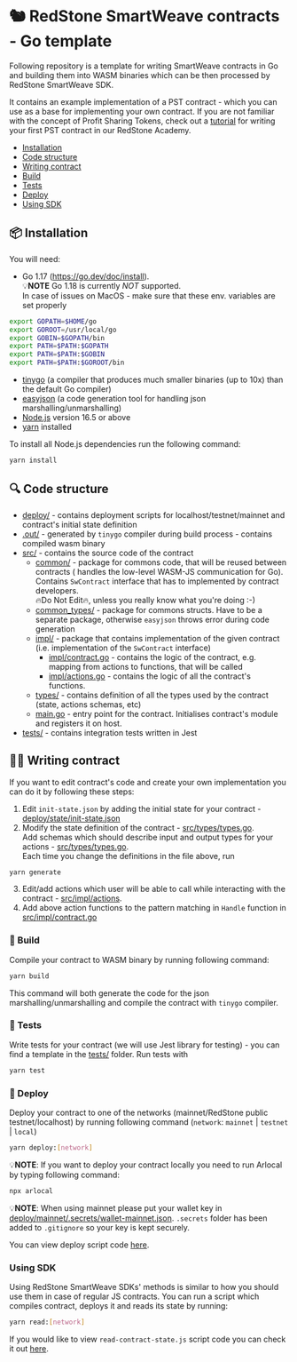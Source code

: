 # 🐿 RedStone SmartWeave contracts - Go template

Following repository is a template for writing SmartWeave contracts in Go and building them into WASM binaries which can be then processed by RedStone SmartWeave SDK.

It contains an example implementation of a PST contract - which you can use as a base for implementing your own contract.
If you are not familiar with the concept of Profit Sharing Tokens, check out a [tutorial](https://redstone.academy/docs/pst/introduction/intro) for writing your first PST contract in our RedStone Academy.

- [Installation](#installation)
- [Code structure](#code-structure)
- [Writing contract](#writing-contract)
- [Build](#build)
- [Tests](#tests)
- [Deploy](#deploy)
- [Using SDK](#using-sdk)

## 📦 Installation

You will need:
- Go 1.17 (https://go.dev/doc/install).  
💡**NOTE** Go 1.18 is currently *NOT* supported.  
In case of issues on MacOS - make sure that these env. variables are set properly
```bash
export GOPATH=$HOME/go
export GOROOT=/usr/local/go
export GOBIN=$GOPATH/bin
export PATH=$PATH:$GOPATH
export PATH=$PATH:$GOBIN
export PATH=$PATH:$GOROOT/bin
```
- [tinygo](https://tinygo.org/getting-started/install/) (a compiler that produces much smaller binaries (up to 10x) than the default Go compiler)
- [easyjson](https://github.com/mailru/easyjson#install) (a code generation tool for handling json marshalling/unmarshalling)
- [Node.js](https://nodejs.org/en/download/) version 16.5 or above
- [yarn](https://yarnpkg.com/getting-started/install) installed

To install all Node.js dependencies run the following command:
```bash
yarn install
```

## 🔍 Code structure
- [deploy/](deploy) - contains deployment scripts for localhost/testnet/mainnet and contract's initial state definition
- [.out/](.out) - generated by `tinygo` compiler during build process - contains compiled wasm binary
- [src/](src) - contains the source code of the contract
    - [common/](src/common) - package for commons code, that will be reused between contracts (
      handles the low-level WASM-JS communication for Go). Contains `SwContract` interface
      that has to implemented by contract developers.  
      🔥Do Not Edit🔥, unless you really know what you're doing :-)
    - [common_types/](src/common_types) - package for commons structs. Have to be a separate package,
      otherwise `easyjson` throws error during code generation
    - [impl/](src/impl) - package that contains implementation of the given contract (i.e. implementation of the `SwContract`
      interface)
        - [impl/contract.go](src/impl/contract.go) - contains the logic of the contract, e.g. mapping from actions to functions,
          that will be called
        - [impl/actions.go](src/impl/actions.go) - contains the logic of all the contract's functions.
    - [types/](src/types) - contains definition of all the types used by the contract (state, actions schemas, etc)
    - [main.go](src/main.go) - entry point for the contract. Initialises contract's module and registers it on host.
- [tests/](tests) - contains integration tests written in Jest

## 🧑‍💻 Writing contract

If you want to edit contract's code and create your own implementation you can do it by following these steps:

1. Edit `init-state.json` by adding the initial state for your contract - [deploy/state/init-state.json](deploy/state/init-state.json)
2. Modify the state definition of the contract - [src/types/types.go](src/types/types.go).    
   Add schemas which should describe input and output types for your actions - [src/types/types.go](src/types/types.go).  
Each time you change the definitions in the file above, run
```bash
yarn generate
```
3. Edit/add actions which user will be able to call while interacting with the contract - [src/impl/actions](src/impl/actions.go).
4. Add above action functions to the pattern matching in `Handle` function in [src/impl/contract.go](src/impl/contract.go#L16)

### 👷 Build
Compile your contract to WASM binary by running following command:

```bash
yarn build
```
This command will both generate the code for the json marshalling/unmarshalling and compile the contract with `tinygo` compiler. 

### 🧪 Tests
Write tests for your contract (we will use Jest library for testing) - you can find a template in the [tests/](tests) folder.
Run tests with
```bash
yarn test
```

### 📜 Deploy
Deploy your contract to one of the networks (mainnet/RedStone public testnet/localhost) by running following command (`network`: `mainnet` | `testnet` | `local`)

```bash
yarn deploy:[network]
```

💡**NOTE**: If you want to deploy your contract locally you need to run Arlocal by typing following command:

```bash
npx arlocal
```

💡**NOTE**: When using mainnet please put your wallet key in [deploy/mainnet/.secrets/wallet-mainnet.json](deploy/mainnet/.secrets/wallet-mainnet.json). `.secrets` folder has been added to `.gitignore` so your key is kept securely.

You can view deploy script code [here](deploy/scripts/deploy.js).

### Using SDK
Using RedStone SmartWeave SDKs' methods is similar to how you should use them in case of regular JS contracts. You can run a script which compiles contract, deploys it and reads its state by running:

```bash
yarn read:[network]
```

If you would like to view `read-contract-state.js` script code you can check it out [here](deploy/scripts/read-contract-state.js).

